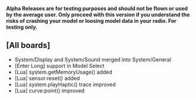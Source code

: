 __Alpha Releases are for testing purposes and should not be flown or used by the average user. Only proceed with this version if you understand the risks of crashing your model or loosing model data in your radio. For testing only.__

## [All boards]
- System/Display and System/Sound merged into System/General
- [Enter Long] support in Model Select
- [Lua] system.getMemoryUsage() added
- [Lua] sensor:reset() added
- [Lua] system.playHaptic() trace improved
- [Lua] curve:point() improved
 